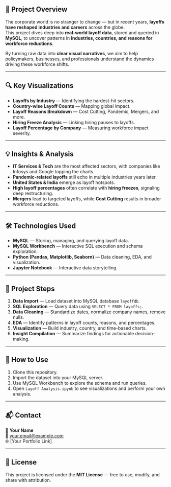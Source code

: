 ## 📖 Project Overview  
The corporate world is no stranger to change — but in recent years, **layoffs have reshaped industries and careers** across the globe.  
This project dives deep into **real-world layoff data**, stored and queried in **MySQL**, to uncover patterns in **industries, countries, and reasons for workforce reductions**.  

By turning raw data into **clear visual narratives**, we aim to help policymakers, businesses, and professionals understand the dynamics driving these workforce shifts.  

---

## 🔍 Key Visualizations  
- **Layoffs by Industry** — Identifying the hardest-hit sectors.  
- **Country-wise Layoff Counts** — Mapping global impact.  
- **Layoff Reasons Breakdown** — Cost Cutting, Pandemic, Mergers, and more.  
- **Hiring Freeze Analysis** — Linking hiring pauses to layoffs.  
- **Layoff Percentage by Company** — Measuring workforce impact severity.  

---

## 💡 Insights & Analysis  
- **IT Services & Tech** are the most affected sectors, with companies like Infosys and Google topping the charts.  
- **Pandemic-related layoffs** still echo in multiple industries years later.  
- **United States & India** emerge as layoff hotspots.  
- **High layoff percentages** often correlate with **hiring freezes**, signaling deep restructuring.  
- **Mergers** lead to targeted layoffs, while **Cost Cutting** results in broader workforce reductions.  

---

## 🛠 Technologies Used  
- **MySQL** — Storing, managing, and querying layoff data.  
- **MySQL Workbench** — Interactive SQL execution and schema exploration.  
- **Python (Pandas, Matplotlib, Seaborn)** — Data cleaning, EDA, and visualization.  
- **Jupyter Notebook** — Interactive data storytelling.  

---

## 📂 Project Steps  
1. **Data Import** — Load dataset into MySQL database `layoffdb`.  
2. **SQL Exploration** — Query data using `SELECT * FROM layoffs;`.  
3. **Data Cleaning** — Standardize dates, normalize company names, remove nulls.  
4. **EDA** — Identify patterns in layoff counts, reasons, and percentages.  
5. **Visualization** — Build industry, country, and time-based charts.  
6. **Insight Compilation** — Summarize findings for actionable decision-making.  

---

## 🚀 How to Use  
1. Clone this repository.  
2. Import the dataset into your MySQL server.  
3. Use MySQL Workbench to explore the schema and run queries.  
4. Open `Layoff Analysis.ipynb` to see visualizations and perform your own analysis.  

---

## 📬 Contact  
👤 **Your Name**  
📧 your.email@example.com  
🌐 [Your Portfolio Link]  

---

## 📜 License  
This project is licensed under the **MIT License** — free to use, modify, and share with attribution. 
